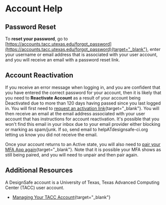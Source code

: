 # Account Help

## Password Reset

To **reset your password**, go to [https://accounts.tacc.utexas.edu/forgot_password](https://accounts.tacc.utexas.edu/forgot_password){target="_blank"}, enter your username or email address that is associated with your user account, and you will receive an email with a password reset link.

## Account Reactivation

If you receive an error message when logging in, and you are confident that you have entered the correct password for your account, then it is likely that you need to **Reactivate Account** as a result of your account being Deactivated due to more than 120 days having passed since you last logged in. You will first need to [request an activation link](https://accounts.tacc.utexas.edu/activate){target="_blank"}. You will then receive an email at the email address associated with your user account that has instructions for account reactivation. It's possible that you won't find this email in your inbox due to your email provider either blocking or marking as spam/junk. If so, send email to helpATdesignsafe-ci.org letting us know you did not receive the email.

Once your account returns to an Active state, you will also need to [pair your MFA App again](https://tacc.utexas.edu/portal/account){target="_blank"}. Note that it is possible your MFA shows as still being paired, and you will need to unpair and then pair again.

## Additional Resources

A DesignSafe account is a University of Texas, Texas Advanced Computing Center (TACC) user account.

- [Managing Your TACC Account](https://docs.tacc.utexas.edu/basics/accounts/){target="_blank"}

